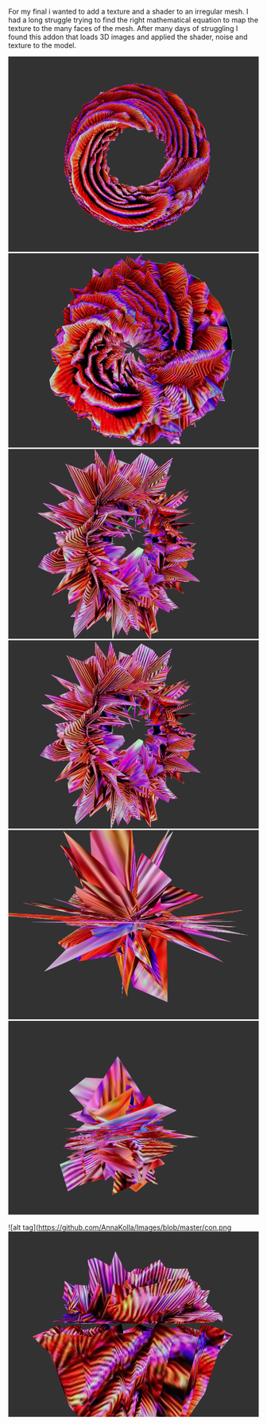 
For my final i wanted to add a texture and a shader to an irregular mesh. I had a long struggle trying to find the right mathematical equation to map the texture to the many faces of the mesh. 
After many days of struggling I found this addon that loads 3D images and applied the shader, noise and texture to the model. 

![alt tag](https://github.com/AnnaKolla/Images/blob/master/don.png)
![alt tag](https://github.com/AnnaKolla/Images/blob/master/Don1.png)
![alt tag](https://github.com/AnnaKolla/Images/blob/master/don2.png)
![alt tag](https://github.com/AnnaKolla/Images/blob/master/don3.png)
![alt tag](https://github.com/AnnaKolla/Images/blob/master/don4.png)
![alt tag](https://github.com/AnnaKolla/Images/blob/master/don5.png)

![alt tag](https://github.com/AnnaKolla/Images/blob/master/con.png
![alt tag](https://github.com/AnnaKolla/Images/blob/master/con1.png)
